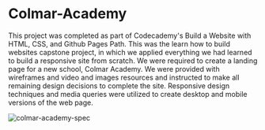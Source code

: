 # Colmar-Academy

This project was completed as part of Codecademy's Build a Website with HTML, CSS, and Github Pages Path. This was the learn how to build websites capstone project, in which we applied everything we had learned to build a responsive site from scratch. We were required to create a landing page for a new school, Colmar Academy. We were provided with wireframes and video and images resources and instructed to make all remaining design decisions to complete the site. Responsive design techniques and media queries were utilized to create desktop and mobile versions of the web page.


![colmar-academy-spec](https://github.com/0xnuke/Colmar-Academy/assets/116099850/ccea2857-5a83-46fa-ab8b-e2dfd877ead1)
